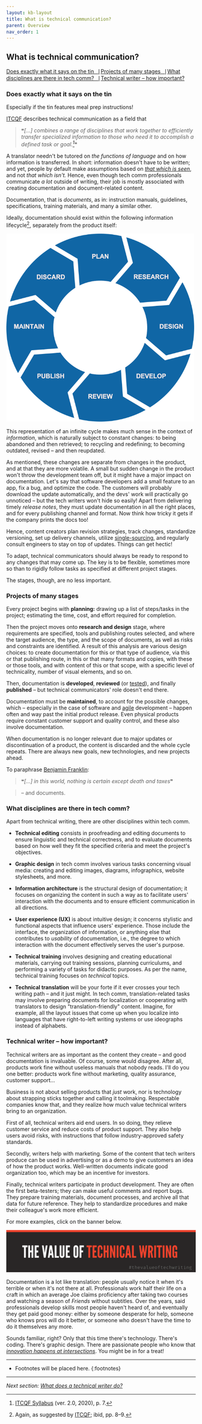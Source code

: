 ```yaml
---
layout: kb-layout
title: What is technical communication?
parent: Overview
nav_order: 1
---
```


## What is technical communication?

[Does exactly what it says on the tin⎹](#does-exactly-what-it-says-on-the-tin) [Projects of many stages⎹](#projects-of-many-stages) [What disciplines are there in tech comm?⎹](#what-disciplines-are-there-in-tech-comm) [Technical writer – how important?](#technical-writer--how-important)

### Does exactly what it says on the tin

Especially if the tin features meal prep instructions!  

[ITCQF](https://itcqf.org/) describes technical communication as a field that  

> ❝*[...] combines a range of disciplines that work together to efficiently transfer specialized information to those who need it to accomplish a defined task or goal.[^1]*❞

A translator needn't be tutored on *the functions of language* and on how information is transferred. In short: information doesn't have to be written; and yet, people by default make assumptions based on [*that which is seen*](https://en.wikipedia.org/wiki/Parable_of_the_broken_window), and not *that which isn't.* Hence, even though tech comm professionals communicate *a lot* outside of writing, their job is mostly associated with creating documentation and document-related content.  

Documentation, that is *documents*, as in: instruction manuals, guidelines, specifications, training materials, and many a similar other.  

Ideally, documentation should exist within the following information lifecycle[^2], separately from the product itself:  

![Information lifecycle](../../images/information-lifecycle.png)  

This representation of an infinite cycle makes much sense in the context of *information*, which is naturally subject to constant changes: to being abandoned and then retrieved; to recycling and redefining; to becoming outdated, revised – and then reupdated.  

As mentioned, these changes are separate from changes in the product, and at that they are more volatile. A small but sudden change in the product won't throw the development team off, but it might have a major impact on documentation. Let's say that software developers add a small feature to an app, fix a bug, and optimize the code. The customers will probably download the update automatically, and the devs' work will practically go unnoticed – but the tech writers won't hide so easily! Apart from delivering timely *release notes*, they must update documentation in all the right places, and for every publishing channel and format. Now think how tricky it gets if the company prints the docs too!

Hence, content creators plan revision strategies, track changes, standardize versioning, set up delivery channels, utilize [single-sourcing](../../04-learning-the-basics/4-standards-and-practices/index.md/#single-sourcing), and regularly consult engineers to stay on top of updates. Things can get hectic!

To adapt, technical communicators should always be ready to respond to any changes that may come up. The key is to be flexible, sometimes more so than to rigidly follow tasks as specified at different project stages.  

The stages, though, are no less important.  

### Projects of many stages

Every project begins with **planning:** drawing up a list of steps/tasks in the project; estimating the time, cost, and effort required for completion.

Then the project moves onto **research and design** stage, where requirements are specified, tools and publishing routes selected, and where the target audience, the type, and the scope of documents, as well as risks and constraints are identified. A result of this analysis are various design choices: to create documentation for this or that type of audience, via this or that publishing route, in this or that many formats and copies, with these or those tools, and with content of this or that scope, with a specific level of technicality, number of visual elements, and so on.  

Then, documentation is **developed**, **reviewed** (or [tested](../../04-learning-the-basics/3-content-design/index.md/#testing)), and finally **published** – but technical communicators' role doesn't end there.  

Documentation must be **maintained**, to account for the possible changes, which – especially in the case of software and [agile](../../09-glossary/index.md/#a) development – happen often and way past the initial product release. Even physical products require constant customer support and quality control, and these also involve documentation.  

When documentation is no longer relevant due to major updates or discontinuation of a product, the content is discarded and the whole cycle repeats. There are always new goals, new technologies, and new projects ahead.  

To paraphrase [Benjamin Franklin](https://constitutioncenter.org/blog/benjamin-franklins-last-great-quote-and-the-constitution):  

> ❝*[...] in this world, nothing is certain except death and taxes*❞

> – and documents.  

### What disciplines are there in tech comm?

Apart from technical writing, there are other disciplines within tech comm.  

* **Technical editing** consists in proofreading and editing documents to ensure linguistic and technical correctness, and to evaluate documents based on how well they fit the specified criteria and meet the project's objectives.  

* **Graphic design** in tech comm involves various tasks concerning visual media: creating and editing images, diagrams, infographics, website stylesheets, and more.  

* **Information architecture** is the structural design of documentation; it focuses on organizing the content in such a way as to facilitate users' interaction with the documents and to ensure efficient communication in all directions.  

* **User experience (UX)** is about intuitive design; it concerns stylistic and functional aspects that influence users' experience. Those include the interface, the organization of information, or anything else that contributes to *usability* of documentation, i.e., the degree to which interaction with the document effectively serves the user's purpose.  

* **Technical training** involves designing and creating educational materials, carrying out training sessions, planning curriculums, and performing a variety of tasks for didactic purposes. As per the name, technical training focuses on *technical* topics.  

* **Technical translation** will be your forte if it ever crosses your tech writing path – and it just might. In tech comm, translation-related tasks may involve preparing documents for localization or cooperating with translators to design "translation-friendly" content. Imagine, for example, all the layout issues that come up when you localize into languages that have right-to-left writing systems or use ideographs instead of alphabets.  

### Technical writer – how important?

Technical writers are as important as the content they create – and good documentation is invaluable. Of course, some would disagree. After all, products work fine without useless manuals that nobody reads. I'll do you one better: products work fine without marketing, quality assurance, customer support...  

Business is not about selling products that *just* work, nor is technology about strapping sticks together and calling it toolmaking. Respectable companies know that, and they realize how much value technical writers bring to an organization.  

First of all, technical writers aid end users. In so doing, they relieve customer service and reduce costs of product support. They also help users avoid risks, with instructions that follow industry-approved safety standards.  

Secondly, writers help with marketing. Some of the content that tech writers produce can be used in advertising or as a demo to give customers an idea of how the product works. Well-written documents indicate good organization too, which may be an incentive for investors.  

Finally, technical writers participate in product development. They are often the first beta-testers; they can make useful comments and report bugs. They prepare training materials, document processes, and archive all that data for future reference. They help to standardize procedures and make their colleague's work more efficient.  

For more examples, click on the banner below.  

[![The Value of Technical Writing](../../images/the-value-of-technical-writing.png)](http://itcqf.org/wp-content/uploads/2021/02/ITCQF-The-Value-of-Techwriting.pdf)

Documentation is a lot like translation: people usually notice it when it's terrible or when it's not there at all. Professionals work half their life on a craft in which an average Joe claims proficiency after taking two courses and watching a season of *Friends* without subtitles. Over the years, said professionals develop skills most people haven't heard of, and eventually they get paid good money: either by someone desperate for help, someone who knows pros will do it better, or someone who doesn't have the time to do it themselves any more.  

Sounds familiar, right? Only that this time there's technology. There's coding. There's graphic design. There are passionate people who know that *[innovation happens at intersections](https://www.ted.com/talks/emilie_wapnick_why_some_of_us_don_t_have_one_true_calling/)*. You might be in for a treat!  


[^1]: [ITCQF Syllabus](https://itcqf.org/wp-content/uploads/2020/06/ITCQF_Syllabus_v2_0Jun2020.pdf) (ver. 2.0, 2020), p. 7.
[^2]: Again, as suggested by [ITCQF](https://itcqf.org/wp-content/uploads/2020/06/ITCQF_Syllabus_v2_0Jun2020.pdf); ibid, pp. 8–9.

---

* Footnotes will be placed here.
{:footnotes}  

---

*Next section: [What does a technical writer do?](../2-what-does-a-technical-writer-do/)*